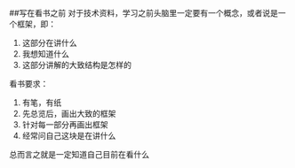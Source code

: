 ##写在看书之前
对于技术资料，学习之前头脑里一定要有一个概念，或者说是一个框架，即：

1. 这部分在讲什么
2. 我想知道什么
3. 这部分讲解的大致结构是怎样的

看书要求：
1. 有笔，有纸
2. 先总览后，画出大致的框架
3. 针对每一部分再画出框架
4. 经常问自己这块是在讲什么

总而言之就是一定知道自己目前在看什么